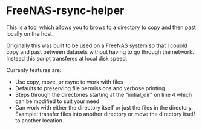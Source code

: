 # FreeNAS-rsync-helper

This is a tool which allows you to brows to a directory to copy and then past locally on the host.

Originally this was built to be used on a FreeNAS system so that I couold copy and past between datasets
without having to go through the network. Instead this script transferes at local disk speed.

Currenty features are:
- Use copy, move, or rsync to work with files
- Defaults to preserving file permissions and verbose printing
- Steps through the directories starting at the "initial_dir" on line 4 which can be modified to suit your need
- Can work with either the directory itself or just the files in the directory. Example: transfer files into another directory or move the directory itself to another location.